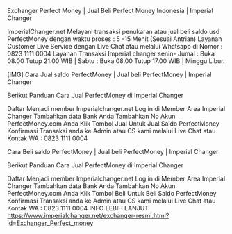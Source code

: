 Exchanger Perfect Money | Jual Beli Perfect Money Indonesia | Imperial Changer

ImperialChanger.net Melayani transaksi penukaran atau jual beli saldo usd PerfectMoney dengan waktu proses : 5 -15 Menit (Sesuai Antrian) Layanan Customer Live Service dengan Live Chat atau melalui Whatsapp di Nomor : 0823 1111 0004 Layanan Transaksi Imperial changer senin- Jumal : Buka 08.00 Tutup 21.00 WIB | Sabtu : Buka 08.00 Tutup 17.00 WIB | Minggu Libur.

[​IMG]
Cara Jual saldo PerfectMoney | Jual beli PerfectMoney | Imperial Changer 

Berikut Panduan Cara Jual PerfectMoney di Imperial Changer

Daftar Menjadi member Imperialchanger.net
Log in di Member Area Imperial Changer
Tambahkan data Bank Anda
Tambahkan No Akun PerfectMoney.com Anda
Klik Tombol Jual Untuk Jual Saldo PerfectMoney
Konfirmasi Transaksi anda ke Admin atau CS kami melalui Live Chat atau Kontak WA : 0823 1111 0004

Cara Beli saldo PerfectMoney | Jual beli PerfectMoney | Imperial Changer 

Berikut Panduan Cara Jual PerfectMoney di Imperial Changer

Daftar Menjadi member Imperialchanger.net
Log in di Member Area Imperial Changer
Tambahkan data Bank Anda
Tambahkan No Akun PerfectMoney.com Anda
Klik Tombol Beli Untuk Beli Saldo PerfectMoney
Konfirmasi Transaksi anda ke Admin atau CS kami melalui Live Chat atau Kontak WA : 0823 1111 0004
INFO LEBIH LANJUT
https://www.imperialchanger.net/exchanger-resmi.html?id=Exchanger_Perfect_money
